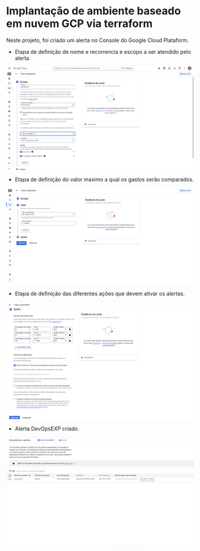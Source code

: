 # Implantação de ambiente baseado em nuvem GCP via terraform

Neste projeto, foi criado um alerta no Console do Google Cloud Plataform.

* Etapa de definição de nome e recorrencia e escopo a ser atendido pelo alerta.

![Alt text](images/01-projeto2-GCP.png?raw=true "Pastas e Projetos da Organização")

* Etapa de definição do valor maximo a qual os gastos serão comparados.

![Alt text](images/02-projeto2-GCP.png?raw=true "Usuários no Admin Console")

* Etapa de definição das diferentes ações que devem ativar os alertas.

![Alt text](images/03-projeto2-GCP.png?raw=true "Pastas e Projetos da Organização")

* Alerta DevOpsEXP criado.

![Alt text](images/04-projeto2-GCP.png?raw=true "Usuários no Admin Console")

